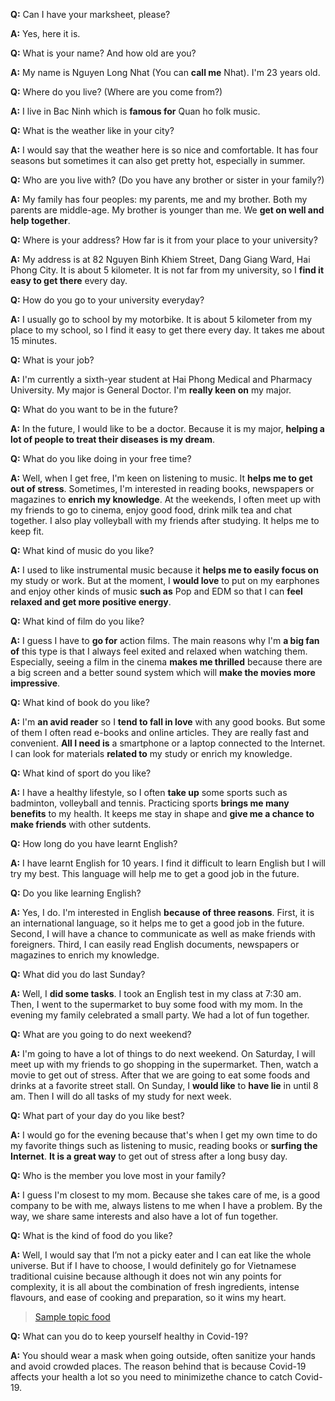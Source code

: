 **Q:** Can I have your marksheet, please?

**A:** Yes, here it is.

**Q:** What is your name? And how old are you?

**A:** My name is Nguyen Long Nhat (You can **call me** Nhat). I'm 23 years old.

**Q:** Where do you live? (Where are you come from?)

**A:** I live in Bac Ninh which is **famous for** Quan ho folk music.

**Q:** What is the weather like in your city?

**A:** I would say that the weather here is so nice and comfortable. It has four seasons but sometimes it can also get pretty hot, especially in summer.

**Q:** Who are you live with? (Do you have any brother or sister in your family?)

**A:** My family has four peoples: my parents, me and my brother. Both my parents are middle-age. My brother is younger than me. We **get on well and help together**.

**Q:** Where is your address? How far is it from your place to your university?

**A:** My address is at 82 Nguyen Binh Khiem Street, Dang Giang Ward, Hai Phong City. It is about 5 kilometer. It is not far from my university, so I **find it easy to get there** every day.

**Q:** How do you go to your university everyday?

**A:** I usually go to school by my motorbike. It is about 5 kilometer from my place to my school, so I find it easy to get there every day.
It takes me about 15 minutes.

**Q:** What is your job?

**A:** I'm currently a sixth-year student at Hai Phong Medical and Pharmacy University. My major is General Doctor. I'm **really keen on** my major.

**Q:** What do you want to be in the future?

**A:** In the future, I would like to be a doctor. Because it is my major, **helping a lot of people to treat their diseases is my dream**.

**Q:** What do you like doing in your free time?

**A:** Well, when I get free, I'm keen on listening to music. It **helps me to get out of stress**. Sometimes, I'm interested in reading books, newspapers or magazines to **enrich my knowledge**. At the weekends, I often meet up with my friends to go to cinema, enjoy good food, drink milk tea and chat together. I also play volleyball with my friends after studying. It helps me to keep fit.

**Q:** What kind of music do you like?

**A:** I used to like instrumental music because it **helps me to easily focus on** my study or work. But at the moment, I **would love** to put on my earphones and enjoy other kinds of music **such as** Pop and EDM so that I can **feel relaxed and get more positive energy**.

**Q:** What kind of film do you like?

**A:** I guess I have to **go for** action films. The main reasons why I'm **a big fan of** this type is that I always feel exited and relaxed when watching them. Especially, seeing a film in the cinema **makes me thrilled** because there are a big screen and a better sound system which will **make the movies more impressive**.

**Q:** What kind of book do you like?

**A:** I'm **an avid reader** so I **tend to fall in love** with any good books. But some of them I often read e-books and online articles. They are really fast and convenient. **All I need is** a smartphone or a laptop connected to the Internet. I can look for materials **related to** my study or enrich my knowledge.

**Q:** What kind of sport do you like?

**A:** I have a healthy lifestyle, so I often **take up** some sports such as badminton, volleyball and tennis. Practicing sports **brings me many benefits** to my health. It keeps me stay in shape and **give me a chance to make friends** with other sutdents.

**Q:** How long do you have learnt English?

**A:** I have learnt English for 10 years. I find it difficult to learn English but I will try my best. This language will help me to get a good job in the future.

**Q:** Do you like learning English?

**A:** Yes, I do. I'm interested in English **because of three reasons**. First, it is an international language, so it helps me to get a good job in the future. Second, I will have a chance to communicate as well as make friends with foreigners. Third, I can easily read English documents, newspapers or magazines to enrich my knowledge.

**Q:** What did you do last Sunday?

**A:** Well, I **did some tasks**. I took an English test in my class at 7:30 am. Then, I went to the supermarket to buy some food with my mom. In the evening my family celebrated a small party. We had a lot of fun together.

**Q:** What are you going to do next weekend?

**A:** I'm going to have a lot of things to do next weekend. On Saturday, I will meet up with my friends to go shopping in the supermarket. Then, watch a movie to get out of stress. After that we are going to eat some foods and drinks at a favorite street stall. On Sunday, I **would like** to **have lie** in until 8 am. Then I will do all tasks of my study for next week.

**Q:** What part of your day do you like best?

**A:** I would go for the evening because that's when I get my own time to do my favorite things such as listening to music, reading books or **surfing the Internet**. **It is a great way** to get out of stress after a long busy day.

**Q:** Who is the member you love most in your family?

**A:** I guess I'm closest to my mom. Because she takes care of me, is a good company to be with me, always listens to me when I have a problem. By the way, we share same interests and also have a lot of fun together.

**Q:** What is the kind of food do you like?

**A:** Well, I would say that I’m not a picky eater and I can eat like the whole universe. But if I have to choose, I would definitely go for Vietnamese traditional cuisine because although it does not win any points for complexity, it is all about the combination of fresh ingredients, intense flavours, and ease of cooking and preparation, so it wins my heart.
> [Sample topic food](https://ielts-fighter.com/speaking/ielts-speaking-topic-food-and-cooking_mt1565179908.html)

**Q:** What can you do to keep yourself healthy in Covid-19?

**A:** You should wear a mask when going outside, often sanitize your hands and avoid crowded places. The reason behind that is because Covid-19 affects your health a lot so you need to minimizethe chance to catch Covid-19.
